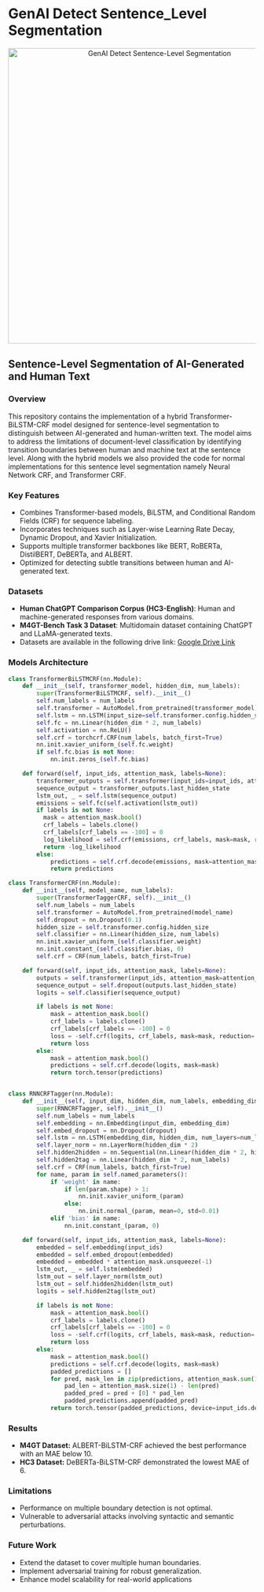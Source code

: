 # GenAI Detect Sentence_Level Segmentation
<div align="center">
  <img src="Images/Transformer_BiLSTM_CRF.png" alt="GenAI Detect Sentence-Level Segmentation" width="600"/>
</div>

## Sentence-Level Segmentation of AI-Generated and Human Text

### Overview
This repository contains the implementation of a hybrid Transformer-BiLSTM-CRF model designed for sentence-level segmentation to distinguish between AI-generated and human-written text. The model aims to address the limitations of document-level classification by identifying transition boundaries between human and machine text at the sentence level. Along with the hybrid models we also provided the code for normal implementations for this sentence level segmentation namely Neural Network CRF, and Transformer CRF.

### Key Features
- Combines Transformer-based models, BiLSTM, and Conditional Random Fields (CRF) for sequence labeling.
- Incorporates techniques such as Layer-wise Learning Rate Decay, Dynamic Dropout, and Xavier Initialization.
- Supports multiple transformer backbones like BERT, RoBERTa, DistilBERT, DeBERTa, and ALBERT.
- Optimized for detecting subtle transitions between human and AI-generated text.

### Datasets
- **Human ChatGPT Comparison Corpus (HC3-English)**: Human and machine-generated responses from various domains.
- **M4GT-Bench Task 3 Dataset**: Multidomain dataset containing ChatGPT and LLaMA-generated texts.
- Datasets are available in the following drive link: [Google Drive Link](<https://drive.google.com/drive/folders/1_de-VwGj5mJNruBWbiXtwSX4tqsKPnW4?usp=sharing>)

  
### Models Architecture
```python
class TransformerBiLSTMCRF(nn.Module):
    def __init__(self, transformer_model, hidden_dim, num_labels):
        super(TransformerBiLSTMCRF, self).__init__()
        self.num_labels = num_labels
        self.transformer = AutoModel.from_pretrained(transformer_model)
        self.lstm = nn.LSTM(input_size=self.transformer.config.hidden_size, hidden_size=hidden_dim, num_layers=3, bidirectional=True, batch_first=True, dropout=0.3)
        self.fc = nn.Linear(hidden_dim * 2, num_labels)
        self.activation = nn.ReLU()
        self.crf = torchcrf.CRF(num_labels, batch_first=True)
        nn.init.xavier_uniform_(self.fc.weight)
        if self.fc.bias is not None:
            nn.init.zeros_(self.fc.bias)

    def forward(self, input_ids, attention_mask, labels=None):
        transformer_outputs = self.transformer(input_ids=input_ids, attention_mask=attention_mask)
        sequence_output = transformer_outputs.last_hidden_state
        lstm_out, _ = self.lstm(sequence_output)
        emissions = self.fc(self.activation(lstm_out))
        if labels is not None:
          mask = attention_mask.bool()
          crf_labels = labels.clone()
          crf_labels[crf_labels == -100] = 0
          log_likelihood = self.crf(emissions, crf_labels, mask=mask, reduction='mean')
          return -log_likelihood
        else:
            predictions = self.crf.decode(emissions, mask=attention_mask.bool())
            return predictions
```
```python
class TransformerCRF(nn.Module):
    def __init__(self, model_name, num_labels):
        super(TransformerTaggerCRF, self).__init__()
        self.num_labels = num_labels
        self.transformer = AutoModel.from_pretrained(model_name)
        self.dropout = nn.Dropout(0.1)
        hidden_size = self.transformer.config.hidden_size
        self.classifier = nn.Linear(hidden_size, num_labels)
        nn.init.xavier_uniform_(self.classifier.weight)
        nn.init.constant_(self.classifier.bias, 0)
        self.crf = CRF(num_labels, batch_first=True)

    def forward(self, input_ids, attention_mask, labels=None):
        outputs = self.transformer(input_ids, attention_mask=attention_mask)
        sequence_output = self.dropout(outputs.last_hidden_state)
        logits = self.classifier(sequence_output)

        if labels is not None:
            mask = attention_mask.bool()
            crf_labels = labels.clone()
            crf_labels[crf_labels == -100] = 0
            loss = -self.crf(logits, crf_labels, mask=mask, reduction='mean')
            return loss
        else:
            mask = attention_mask.bool()
            predictions = self.crf.decode(logits, mask=mask)
            return torch.tensor(predictions)
```
```python

class RNNCRFTagger(nn.Module):
    def __init__(self, input_dim, hidden_dim, num_labels, embedding_dim=768, num_layers=2, dropout=0.3):
        super(RNNCRFTagger, self).__init__()
        self.num_labels = num_labels
        self.embedding = nn.Embedding(input_dim, embedding_dim)
        self.embed_dropout = nn.Dropout(dropout)
        self.lstm = nn.LSTM(embedding_dim, hidden_dim, num_layers=num_layers, batch_first=True, bidirectional=True, dropout=dropout if num_layers > 1 else 0)
        self.layer_norm = nn.LayerNorm(hidden_dim * 2)
        self.hidden2hidden = nn.Sequential(nn.Linear(hidden_dim * 2, hidden_dim * 2), nn.ReLU(), nn.Dropout(dropout))
        self.hidden2tag = nn.Linear(hidden_dim * 2, num_labels)
        self.crf = CRF(num_labels, batch_first=True)
        for name, param in self.named_parameters():
            if 'weight' in name:
                if len(param.shape) > 1:
                    nn.init.xavier_uniform_(param)
                else:
                    nn.init.normal_(param, mean=0, std=0.01)
            elif 'bias' in name:
                nn.init.constant_(param, 0)

    def forward(self, input_ids, attention_mask, labels=None):
        embedded = self.embedding(input_ids)
        embedded = self.embed_dropout(embedded)
        embedded = embedded * attention_mask.unsqueeze(-1)
        lstm_out, _ = self.lstm(embedded)
        lstm_out = self.layer_norm(lstm_out)
        lstm_out = self.hidden2hidden(lstm_out)
        logits = self.hidden2tag(lstm_out)

        if labels is not None:
            mask = attention_mask.bool()
            crf_labels = labels.clone()
            crf_labels[crf_labels == -100] = 0
            loss = -self.crf(logits, crf_labels, mask=mask, reduction='mean')
            return loss
        else:
            mask = attention_mask.bool()
            predictions = self.crf.decode(logits, mask=mask)
            padded_predictions = []
            for pred, mask_len in zip(predictions, attention_mask.sum(1).tolist()):
                pad_len = attention_mask.size(1) - len(pred)
                padded_pred = pred + [0] * pad_len
                padded_predictions.append(padded_pred)
            return torch.tensor(padded_predictions, device=input_ids.device)
```


### Results
- **M4GT Dataset:** ALBERT-BiLSTM-CRF achieved the best performance with an MAE below 10.
- **HC3 Dataset:** DeBERTa-BiLSTM-CRF demonstrated the lowest MAE of 6.

### Limitations
- Performance on multiple boundary detection is not optimal.
- Vulnerable to adversarial attacks involving syntactic and semantic perturbations.

### Future Work
- Extend the dataset to cover multiple human boundaries.
- Implement adversarial training for robust generalization.
- Enhance model scalability for real-world applications
